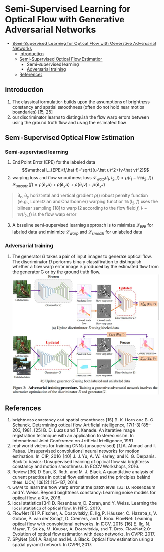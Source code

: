 # Semi-Supervised Learning for Optical Flow with Generative Adversarial Networks


<!-- toc orderedList:0 depthFrom:1 depthTo:6 -->

* [Semi-Supervised Learning for Optical Flow with Generative Adversarial Networks](#semi-supervised-learning-for-optical-flow-with-generative-adversarial-networks)
  * [Introduction](#introduction)
  * [Semi-Supervised Optical Flow Estimation](#semi-supervised-optical-flow-estimation)
    * [Semi-supervised learning](#semi-supervised-learning)
    * [Adversarial training](#adversarial-training)
  * [References](#references)

<!-- tocstop -->

## Introduction
1. The classical formulation builds upon the assumptions of brightness constancy and spatial smoothness (often do not hold near motion boundaries) [15, 25]
2. our discriminator learns to distinguish the flow warp errors between using the ground truth flow and using the estimated flow

## Semi-Supervised Optical Flow Estimation
### Semi-supervised learning
1. End Point Error (EPE) for the labeled data
$$\mathcal L_{EPE}(f,\hat f)=\sqrt{(u-\hat u)^2+(v-\hat v)^2}$$
2. warping loss and flow smoothness loss
$\mathcal L_{warp}(I_1,I_2,f)=\rho(I_1-\mathbb W(I_2,f))$
$\mathcal L_{smooth}(f)=\rho(\partial_xu)+\rho(\partial_yu)+\rho(\partial_xv)+\rho(\partial_yv)$
> $\partial_x$, $\partial_y$ horizontal and vertical gradient
> $\rho()$ robust penalty function ((e.g., Lorentzian and Charbonnier)
> warping function $\mathbb W(I_2,f)$ uses the bilinear sampling [18] to warp I2 according to the flow field $f$, $I_1-\mathbb W(I_2,f)$ is the flow warp error

3. A baseline semi-supervised learning approach is to minimize $\mathcal L_{EPE}$ for labeled data and minimize $\mathcal L_{warp}$ and $\mathcal L_{smooth}$ for unlabeled data

### Adversarial training
1. The generator $G$ takes a pair of input images to generate optical flow. The discriminator $D$ performs binary classification to distinguish whether a flow warp error image is produced by the estimated flow from the generator G or by the ground truth flow.
![SOF](./.assets/SOF.jpg)

## References
1. brightness constancy and spatial smoothness
[15] B. K. Horn and B. G. Schunck. Determining optical flow. Artificial intelligence, 17(1-3):185–203, 1981.
[25] B. D. Lucas and T. Kanade. An iterative image registration technique with an application to stereo vision. In International Joint Conference on Artificial Intelligence, 1981.
2. real-world videos for training CNNs (unsupervised)
[1] A. Ahmadi and I. Patras. Unsupervised convolutional neural networks for motion estimation. In ICIP, 2016.
[40] J. J. Yu, A. W. Harley, and K. G. Derpanis. Back to basics: Unsupervised learning of optical flow via brightness constancy and motion smoothness. In ECCV Workshops, 2016.
3. Review
[36] D. Sun, S. Roth, and M. J. Black. A quantitative analysis of current practices in optical flow estimation and the principles behind them. IJCV, 106(2):115–137, 2014.
4. GMM to learn the flow warp error at the patch level
[33] D. Rosenbaum and Y. Weiss. Beyond brightness constancy: Learning noise models for optical flow. arXiv, 2016.
5. local statistics
[34] D. Rosenbaum, D. Zoran, and Y. Weiss. Learning the local statistics of optical flow. In NIPS, 2013.
6. FlowNet
[8] P. Fischer, A. Dosovitskiy, E. Ilg, P. Häusser, C. Hazırba¸s, V. Golkov, P. van der Smagt, D. Cremers, and T. Brox. FlowNet: Learning optical flow with convolutional networks. In ICCV, 2015.
[16] E. Ilg, N. Mayer, T. Saikia, M. Keuper, A. Dosovitskiy, and T. Brox. FlowNet 2.0: Evolution of optical flow estimation with deep networks. In CVPR, 2017.
7. SPyNet
[30] A. Ranjan and M. J. Black. Optical flow estimation using a spatial pyramid network. In CVPR, 2017.
